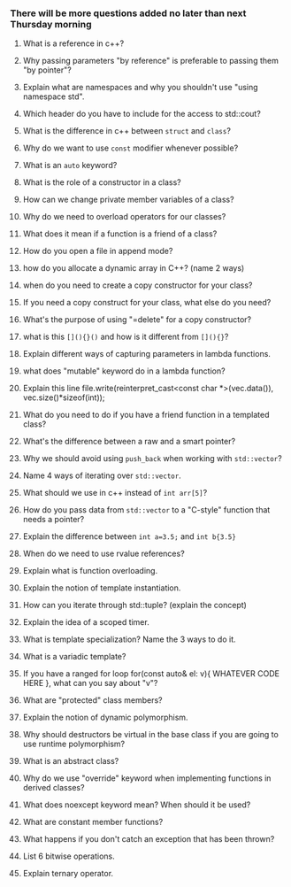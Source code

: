 
### **There will be more questions added no later than next Thursday morning**

1. What is a reference in c++?

2. Why passing parameters "by reference" is preferable to passing them "by pointer"?

3. Explain what are namespaces and why you shouldn't use "using namespace std".

4. Which header do you have to include for the access to std::cout?

5. What is the difference in c++ between `struct` and `class`?

6. Why do we want to use `const` modifier whenever possible?

7. What is an `auto` keyword?

8. What is the role of a constructor in a class?

9. How can we change private member variables of a class?

10. Why do we need to overload operators for our classes?

11. What does it mean if a function is a friend of a class?

12. How do you open a file in append mode?

13. how do you allocate a dynamic array in C++? (name 2 ways)

14. when do you need to create a copy constructor for your class?

15. If you need a copy construct for your class, what else do you need?

16. What's the purpose of using "=delete" for a copy constructor?

17. what is this `[](){}()` and how is it different from `[](){}`?

18. Explain different ways of capturing parameters in lambda functions.

19. what does "mutable" keyword do in a lambda function?

20. Explain this line file.write(reinterpret_cast<const char *>(vec.data()), vec.size()*sizeof(int));

21. What do you need to do if you have a friend function in a templated class?

22. What's the difference between a raw and a smart pointer?

23. Why we should avoid using `push_back` when working with `std::vector`?

24. Name 4 ways of iterating over `std::vector`.

25. What should we use in c++ instead of `int arr[5]`?
26. How do you pass data from `std::vector` to a "C-style" function that needs a pointer?

27. Explain the difference between `int a=3.5;` and `int b{3.5}`

28. When do we need to use rvalue references?

29. Explain what is function overloading.

30. Explain the notion of template instantiation.

31. How can you iterate through std::tuple? (explain the concept)

32. Explain the idea of a scoped timer.

33. What is template specialization? Name the 3 ways to do it.

34. What is a variadic template?

35. If you have a ranged for loop for(const auto& el: v){ WHATEVER CODE HERE }, what can you say about "v"?

36. What are "protected" class members?

37. Explain the notion of dynamic polymorphism.

38. Why should destructors be virtual in the base class if you are going to use runtime polymorphism? 
 
39. What is an abstract class? 

40. Why do we use "override" keyword when implementing functions in derived classes?

41. What does noexcept keyword mean? When should it be used?

42. What are constant member functions?

43. What happens if you don't catch an exception that has been thrown? 

44. List 6 bitwise operations.

45. Explain ternary operator.




